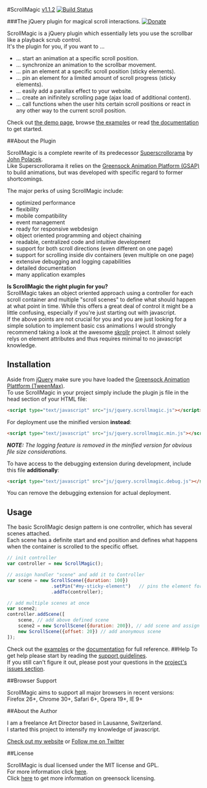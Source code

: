 #ScrollMagic <a href='https://github.com/janpaepke/ScrollMagic/blob/master/CHANGELOG.md' class='version' title='Whats New?'>v1.1.2</a> [![Build Status](https://api.travis-ci.org/janpaepke/ScrollMagic.svg?branch=master)](https://travis-ci.org/janpaepke/ScrollMagic) 

###The jQuery plugin for magical scroll interactions. [![Donate](https://www.paypalobjects.com/en_US/i/btn/btn_donate_SM.gif "Shut up and take my money!")](https://www.paypal.com/cgi-bin/webscr?cmd=_s-xclick&hosted_button_id=8BJC8B58XHKLL "Shut up and take my money!")

ScrollMagic is a jQuery plugin which essentially lets you use the scrollbar like a playback scrub control.  
It's the plugin for you, if you want to ...
* ... start an animation at a specific scroll position.
* ... synchronize an animation to the scrollbar movement.
* ... pin an element at a specific scroll position (sticky elements).
* ... pin an element for a limited amount of scroll progress (sticky elements).
* ... easily add a parallax effect to your website.
* ... create an inifinitely scrolling page (ajax load of additional content).
* ... call functions when the user hits certain scroll positions or react in any other way to the current scroll position.

Check out [the demo page](http://janpaepke.github.com/ScrollMagic), browse [the examples](http://janpaepke.github.com/ScrollMagic/examples/index.html) or read [the documentation](http://janpaepke.github.com/ScrollMagic/docs/index.html) to get started.

##About the Plugin

ScrollMagic is a complete rewrite of its predecessor [Superscrollorama](https://github.com/johnpolacek/superscrollorama) by [John Polacek](http://johnpolacek.com).  
Like Superscrollorama it relies on the [Greensock Animation Platform (GSAP)](http://www.greensock.com/gsap-js/) to build animations, but was developed with specific regard to former shortcomings.

The major perks of using ScrollMagic include:
* optimized performance
* flexibility
* mobile compatibility
* event management
* ready for responsive webdesign
* object oriented programming and object chaining
* readable, centralized code and intuitive development
* support for both scroll directions (even different on one page)
* support for scrolling inside div containers (even multiple on one page)
* extensive debugging and logging capabilities
* detailed documentation
* many application examples

**Is ScrollMagic the right plugin for you?**  
ScrollMagic takes an object oriented approach using a controller for each scroll container and multiple "scroll scenes" to define what should happen at what point in time. While this offers a great deal of control it might be a little confusing, especially if you're just starting out with javascript.  
If the above points are not crucial for you and you are just looking for a simple solution to implement basic css animations I would strongly recommend taking a look at the awesome [skrollr](http://prinzhorn.github.io/skrollr/) project. It almost solely relys on element attributes and thus requires minimal to no javascript knowledge.

## Installation
Aside from [jQuery](http://jquery.com/) make sure you have loaded the [Greensock Animation Plattform (TweenMax)](http://www.greensock.com/gsap-js/).  
To use ScrollMagic in your project simply include the plugin js file in the head section of your HTML file:
```html
<script type="text/javascript" src="js/jquery.scrollmagic.js"></script>
```

For deployment use the minified version __instead__:
```html
<script type="text/javascript" src="js/jquery.scrollmagic.min.js"></script>
```
_**NOTE:** The logging feature is removed in the minified version for obvious file size considerations._

To have access to the debugging extension during development, include this file __additionally__:
```html
<script type="text/javascript" src="js/jquery.scrollmagic.debug.js"></script>
```
You can remove the debugging extension for actual deployment.

## Usage
The basic ScrollMagic design pattern is one controller, which has several scenes attached.  
Each scene has a definite start and end position and defines what happens when the container is scrolled to the specific offset.
```javascript
// init controller
var controller = new ScrollMagic();

// assign handler "scene" and add it to Controller
var scene = new ScrollScene({duration: 100})
				.setPin("#my-sticky-element")	// pins the element for a scroll distance of 100px
				.addTo(controller);

// add multiple scenes at once
var scene2;
controller.addScene([
	scene, // add above defined scene
	scene2 = new ScrollScene({duration: 200}), // add scene and assign handler "scene2"
	new ScrollScene({offset: 20}) // add anonymous scene
]);
```
Check out the [examples](http://janpaepke.github.com/ScrollMagic/examples/index.html) or the [documentation](http://janpaepke.github.com/ScrollMagic/docs/index.html) for full reference.
##Help
To get help please start by reading the [support guidelines](https://github.com/janpaepke/ScrollMagic/blob/master/CONTRIBUTING.md).  
If you still can't figure it out, please post your questions in the [project's issues section](https://github.com/janpaepke/ScrollMagic/issues).

##Browser Support

ScrollMagic aims to support all major browsers in recent versions:  
Firefox 26+, Chrome 30+, Safari 6+, Opera 19+, IE 9+

##About the Author

I am a freelance Art Director based in Lausanne, Switzerland.  
I started this project to intensify my knowledge of javascript.

[Check out my website](http://www.janpaepke.de) or [Follow me on Twitter](http://twitter.com/janpaepke)

##License

ScrollMagic is dual licensed under the MIT license and GPL.  
For more information click [here](LICENSE.md).  
Click [here](http://www.greensock.com/licensing/) to get more information on greensock licensing.
